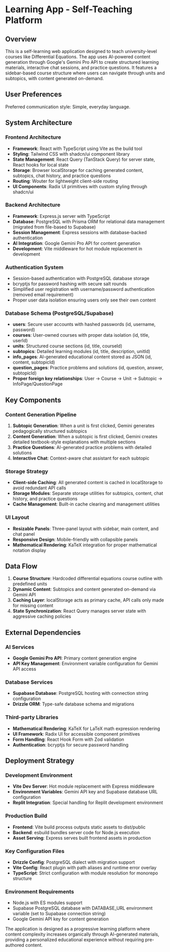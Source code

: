# Learning App - Self-Teaching Platform

## Overview

This is a self-learning web application designed to teach university-level courses like Differential Equations. The app uses AI-powered content generation through Google's Gemini Pro API to create structured learning materials, interactive chat sessions, and practice questions. It features a sidebar-based course structure where users can navigate through units and subtopics, with content generated on-demand.

## User Preferences

Preferred communication style: Simple, everyday language.

## System Architecture

### Frontend Architecture
- **Framework**: React with TypeScript using Vite as the build tool
- **Styling**: Tailwind CSS with shadcn/ui component library
- **State Management**: React Query (TanStack Query) for server state, React hooks for local state
- **Storage**: Browser localStorage for caching generated content, subtopics, chat history, and practice questions
- **Routing**: Wouter for lightweight client-side routing
- **UI Components**: Radix UI primitives with custom styling through shadcn/ui

### Backend Architecture
- **Framework**: Express.js server with TypeScript
- **Database**: PostgreSQL with Prisma ORM for relational data management (migrated from file-based to Supabase)
- **Session Management**: Express sessions with database-backed authentication
- **AI Integration**: Google Gemini Pro API for content generation
- **Development**: Vite middleware for hot module replacement in development

### Authentication System
- Session-based authentication with PostgreSQL database storage
- bcryptjs for password hashing with secure salt rounds
- Simplified user registration with username/password authentication (removed email requirement)
- Proper user data isolation ensuring users only see their own content

### Database Schema (PostgreSQL/Supabase)
- **users**: Secure user accounts with hashed passwords (id, username, password)
- **courses**: User-owned courses with proper data isolation (id, title, userId)
- **units**: Structured course sections (id, title, courseId)
- **subtopics**: Detailed learning modules (id, title, description, unitId)
- **info_pages**: AI-generated educational content stored as JSON (id, content, subtopicId)
- **question_pages**: Practice problems and solutions (id, question, answer, subtopicId)
- **Proper foreign key relationships**: User → Course → Unit → Subtopic → InfoPage/QuestionPage

## Key Components

### Content Generation Pipeline
1. **Subtopic Generation**: When a unit is first clicked, Gemini generates pedagogically structured subtopics
2. **Content Generation**: When a subtopic is first clicked, Gemini creates detailed textbook-style explanations with multiple sections
3. **Practice Questions**: AI-generated practice problems with detailed solutions
4. **Interactive Chat**: Context-aware chat assistant for each subtopic

### Storage Strategy
- **Client-side Caching**: All generated content is cached in localStorage to avoid redundant API calls
- **Storage Modules**: Separate storage utilities for subtopics, content, chat history, and practice questions
- **Cache Management**: Built-in cache clearing and management utilities

### UI Layout
- **Resizable Panels**: Three-panel layout with sidebar, main content, and chat panel
- **Responsive Design**: Mobile-friendly with collapsible panels
- **Mathematical Rendering**: KaTeX integration for proper mathematical notation display

## Data Flow

1. **Course Structure**: Hardcoded differential equations course outline with predefined units
2. **Dynamic Content**: Subtopics and content generated on-demand via Gemini API
3. **Caching Layer**: localStorage acts as primary cache, API calls only made for missing content
4. **State Synchronization**: React Query manages server state with aggressive caching policies

## External Dependencies

### AI Services
- **Google Gemini Pro API**: Primary content generation engine
- **API Key Management**: Environment variable configuration for Gemini API access

### Database Services
- **Supabase Database**: PostgreSQL hosting with connection string configuration
- **Drizzle ORM**: Type-safe database schema and migrations

### Third-party Libraries
- **Mathematical Rendering**: KaTeX for LaTeX math expression rendering
- **UI Framework**: Radix UI for accessible component primitives
- **Form Handling**: React Hook Form with Zod validation
- **Authentication**: bcryptjs for secure password handling

## Deployment Strategy

### Development Environment
- **Vite Dev Server**: Hot module replacement with Express middleware
- **Environment Variables**: Gemini API key and Supabase database URL configuration
- **Replit Integration**: Special handling for Replit development environment

### Production Build
- **Frontend**: Vite build process outputs static assets to dist/public
- **Backend**: esbuild bundles server code for Node.js execution
- **Asset Serving**: Express serves built frontend assets in production

### Key Configuration Files
- **Drizzle Config**: PostgreSQL dialect with migration support
- **Vite Config**: React plugin with path aliases and runtime error overlay
- **TypeScript**: Strict configuration with module resolution for monorepo structure

### Environment Requirements
- Node.js with ES modules support
- Supabase PostgreSQL database with DATABASE_URL environment variable (set to Supabase connection string)
- Google Gemini API key for content generation

The application is designed as a progressive learning platform where content complexity increases organically through AI-generated materials, providing a personalized educational experience without requiring pre-authored content.